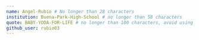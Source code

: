 ```yaml
---
name: Angel-Rubio # No longer than 28 characters
institution: Buena-Park-High-School # no longer than 58 characters
quote: BABY-YODA-FOR-LIFE # no longer than 100 characters, avoid using quotes(") to guarantee the format remains the same.
github_user: rubio03
---
```

